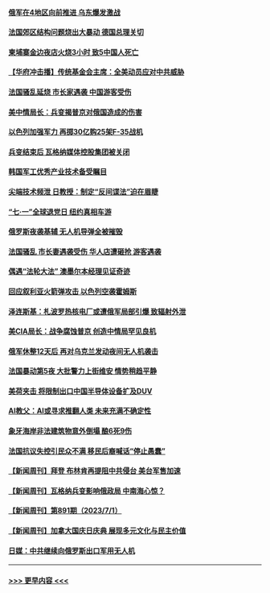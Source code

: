 #### [俄军在4地区向前推进 乌东爆发激战](../pages/prog202/a103742326.md?t=07031543) 
#### [法国郊区结构问题烧出大暴动 德国总理关切](../pages/prog202/a103742284.md?t=07031543) 
#### [柬埔寨金边夜店火烧3小时 致5中国人死亡](../pages/prog202/a103742248.md?t=07031543) 
#### [【华府冲击播】传统基金会主席：全美动员应对中共威胁](../pages/prog202/a103742184.md?t=07031543) 
#### [法国骚乱延烧 市长家遇袭 中国游客受伤](../pages/prog202/a103742181.md?t=07031543) 
#### [美中情局长：兵变揭普京对俄国造成的伤害](../pages/prog202/a103742180.md?t=07031543) 
#### [以色列加强军力 再掷30亿购25架F-35战机](../pages/prog202/a103742179.md?t=07031543) 
#### [兵变结束后 瓦格纳媒体控股集团被关闭](../pages/prog202/a103742155.md?t=07031543) 
#### [韩国军工优秀产业技术备受瞩目](../pages/prog202/a103742069.md?t=07031543) 
#### [尖端技术频泄 日教授：制定“反间谍法”迫在眉睫](../pages/prog202/a103742067.md?t=07031543) 
#### [“七·一”全球退党日 纽约真相车游](../pages/prog202/a103742074.md?t=07031543) 
#### [俄罗斯夜袭基辅 无人机导弹全被摧毁](../pages/prog202/a103742066.md?t=07031543) 
#### [法国骚乱 市长妻遇袭受伤 华人店遭砸抢 游客遇袭](../pages/prog202/a103742044.md?t=07031543) 
#### [偶遇“法轮大法” 澳墨尔本经理见证奇迹](../pages/prog202/a103742007.md?t=07031543) 
#### [回应叙利亚火箭弹攻击 以色列空袭霍姆斯](../pages/prog202/a103741984.md?t=07031543) 
#### [泽连斯基：札波罗热核电厂或遭俄军局部引爆 致辐射外泄](../pages/prog202/a103741980.md?t=07031543) 
#### [美CIA局长：战争腐蚀普京 创造中情局罕见良机](../pages/prog202/a103741973.md?t=07031543) 
#### [俄军休整12天后 再对乌克兰发动夜间无人机袭击](../pages/prog202/a103741956.md?t=07031543) 
#### [法国暴动第5夜 大批警力上街维安 情势稍趋平静](../pages/prog202/a103741931.md?t=07031543) 
#### [美荷夹击 将限制出口中国半导体设备扩及DUV](../pages/prog202/a103741919.md?t=07031543) 
#### [AI教父：AI或寻求推翻人类 未来充满不确定性](../pages/prog202/a103741915.md?t=07031543) 
#### [象牙海岸非法建筑物意外倒塌 酿6死9伤](../pages/prog202/a103741892.md?t=07031543) 
#### [法国抗议失控引民众不满  移民后裔喊话“停止愚蠢”](../pages/prog202/a103741852.md?t=07031543) 
#### [【新闻周刊】拜登 布林肯再提阻中共侵台 美台军售加速](../pages/prog202/a103741798.md?t=07031543) 
#### [【新闻周刊】瓦格纳兵变影响俄政局 中南海心惊？](../pages/prog202/a103741806.md?t=07031543) 
#### [【新闻周刊】第891期（2023/7/1）](../pages/prog202/a103741816.md?t=07031543) 
#### [【新闻周刊】加拿大国庆日庆典 展现多元文化与民主价值](../pages/prog202/a103741797.md?t=07031543) 
#### [日媒：中共继续向俄罗斯出口军用无人机](../pages/prog202/a103741677.md?t=07031543) 

----
#### [ >>> 更早内容 <<< ](../indexes/prog202-earlier.md)
